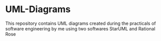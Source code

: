 # UML-Diagrams
This repository contains UML diagrams created during the practicals of software engineering by me using two softwares StarUML and Rational Rose
